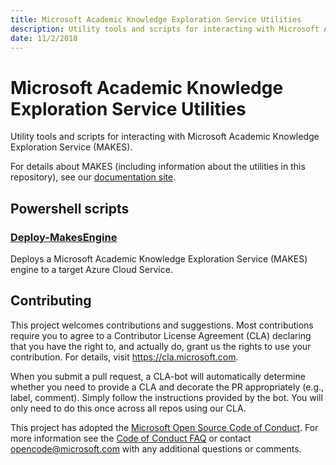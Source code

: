 ```yaml
---
title: Microsoft Academic Knowledge Exploration Service Utilities
description: Utility tools and scripts for interacting with Microsoft Academic Knowledge Exploration Service (MAKES)
date: 11/2/2018
---
```


# Microsoft Academic Knowledge Exploration Service Utilities

Utility tools and scripts for interacting with Microsoft Academic Knowledge Exploration Service (MAKES).

For details about MAKES (including information about the utilities in this repository), see our [documentation site](https://docs.microsoft.com/en-us/academic-services/knowledge-exploration-service/).

## Powershell scripts

### [Deploy-MakesEngine](deploy-makes-engine.md)

Deploys a Microsoft Academic Knowledge Exploration Service (MAKES) engine to a target Azure Cloud Service.

## Contributing

This project welcomes contributions and suggestions.  Most contributions require you to agree to a
Contributor License Agreement (CLA) declaring that you have the right to, and actually do, grant us
the rights to use your contribution. For details, visit https://cla.microsoft.com.

When you submit a pull request, a CLA-bot will automatically determine whether you need to provide
a CLA and decorate the PR appropriately (e.g., label, comment). Simply follow the instructions
provided by the bot. You will only need to do this once across all repos using our CLA.

This project has adopted the [Microsoft Open Source Code of Conduct](https://opensource.microsoft.com/codeofconduct/).
For more information see the [Code of Conduct FAQ](https://opensource.microsoft.com/codeofconduct/faq/) or
contact [opencode@microsoft.com](mailto:opencode@microsoft.com) with any additional questions or comments.
